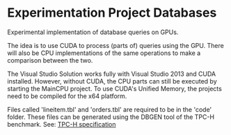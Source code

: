 # Experimentation Project Databases

Experimental implementation of database queries on GPUs. 

The idea is to use CUDA to process (parts of) queries using the GPU. There will also be CPU implementations of the same operations to make a comparison between the two.

The Visual Studio Solution works fully with Visual Studio 2013 and CUDA installed. However, without CUDA, the CPU parts can still be executed by starting the MainCPU project. To use CUDA's Unified Memory, the projects need to be compiled for the x64 platform.

Files called 'lineitem.tbl' and 'orders.tbl' are required to be in the 'code' folder. These files can be generated using the DBGEN tool of the TPC-H benchmark.
See: [TPC-H specification](http://www.tpc.org/tpch/spec/tpch2.7.0.pdf)
